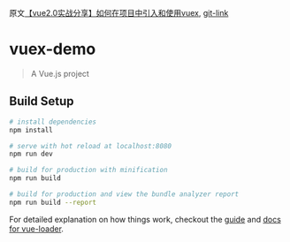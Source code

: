 原文[【vue2.0实战分享】如何在项目中引入和使用vuex](http://www.wdshare.org/article/58dc8ec813a809c753831529), [git-link](https://github.com/shifeng1993/vue-demo2)

# vuex-demo

> A Vue.js project

## Build Setup

``` bash
# install dependencies
npm install

# serve with hot reload at localhost:8080
npm run dev

# build for production with minification
npm run build

# build for production and view the bundle analyzer report
npm run build --report
```

For detailed explanation on how things work, checkout the [guide](http://vuejs-templates.github.io/webpack/) and [docs for vue-loader](http://vuejs.github.io/vue-loader).
